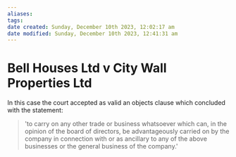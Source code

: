 ```yaml
---
aliases: 
tags: 
date created: Sunday, December 10th 2023, 12:02:17 am
date modified: Sunday, December 10th 2023, 12:41:31 am
---
```


# Bell Houses Ltd v City Wall Properties Ltd

In this case the court accepted as valid an objects clause which concluded with the statement:

>'to carry on any other trade or business whatsoever which can, in the opinion of the board of directors, be advantageously carried on by the company in connection with or as ancillary to any of the above businesses or the general business of the company.'
